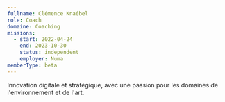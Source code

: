 ```yaml
---
fullname: Clémence Knaébel
role: Coach
domaine: Coaching
missions:
  - start: 2022-04-24
    end: 2023-10-30
    status: independent
    employer: Numa
memberType: beta
---
```


Innovation digitale et stratégique, avec une passion pour les domaines de l'environnement et de l'art. 
